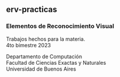 ## erv-practicas
### Elementos de Reconocimiento Visual

Trabajos hechos para la materia.\
4to bimestre 2023

Departamento de Computación \
Facultad de Ciencias Exactas y Naturales\
Universidad de Buenos Aires

